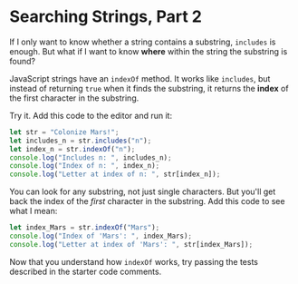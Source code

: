 # Searching Strings, Part 2

If I only want to know whether a string contains a substring, `includes` is
enough. But what if I want to know **where** within the string the substring
is found?

JavaScript strings have an `indexOf` method. It works like `includes`, but
instead of returning `true` when it finds the substring, it returns the
**index** of the first character in the substring.

Try it. Add this code to the editor and run it:

```javascript
let str = "Colonize Mars!";
let includes_n = str.includes("n");
let index_n = str.indexOf("n");
console.log("Includes n: ", includes_n);
console.log("Index of n: ", index_n);
console.log("Letter at index of n: ", str[index_n]);
```

You can look for any substring, not just single characters. But you'll get back
the index of the _first_ character in the substring. Add this code to see what I
mean:

```javascript
let index_Mars = str.indexOf("Mars");
console.log("Index of 'Mars': ", index_Mars);
console.log("Letter at index of 'Mars': ", str[index_Mars]);
```

Now that you understand how `indexOf` works, try passing the tests described in
the starter code comments.
